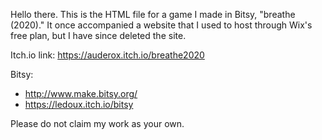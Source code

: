 Hello there.
This is the HTML file for a game I made in Bitsy, "breathe (2020)." 
It once accompanied a website that I used to host through Wix's free plan, but I have since deleted the site. 

Itch.io link: https://auderox.itch.io/breathe2020


Bitsy: 
- http://www.make.bitsy.org/
- https://ledoux.itch.io/bitsy


Please do not claim my work as your own.
